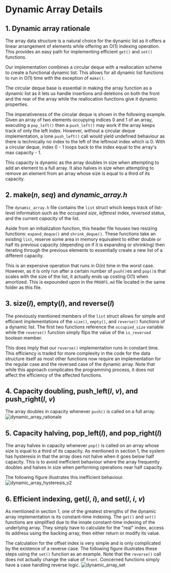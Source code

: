 # Dynamic Array Details
## 1. Dynamic array rationale

The array data structure is a natural choice for the dynamic list as it offers a linear arrangement of elements while offering an O(1) indexing operation. This provides an easy path for implementing efficient `get()` and `set()` functions.

Our implementation combines a circular deque with a reallocation scheme to create a functional dynamic list. This allows for all dynamic list functions to run in O(1) time with the exception of `make()`.

The circular deque base is essential in making the array function as a dynamic list as it lets us handle insertions and deletions on both the front and the rear of the array while the reallocation functions give it dynamic properties. 

The imperativeness of the circular deque is shown in the following example. Given an array of two elements occupying indices 0 and 1 of an array, executing a `pop_left()` then a `push_left()` may work if the array keeps track of only the left index. However, without a circular deque implementation, a lone `push_left()` call would yield undefined behaviour as there is technically no index to the left of the leftmost index which is 0. With a circular deque, index 0 - 1 loops back to the index equal to the array's max capacity - 1.

This capacity is dynamic as the array doubles in size when attempting to add an element to a full array. It also halves in size when attempting to remove an element from an array whose size is equal to a third of its capacity.

## 2. make(*n*, *seq*) and *dynamic_array.h* 
The `dynamic_array.h` file contains the `list` struct which keeps track of list-level information such as the *occupied size*, *leftmost* index, *reversed* status, and the current *capacity* of the list.

Aside from an initialization function, this header file houses two resizing functions: `expand_deque()` and `shrink_deque()`. These functions take an existing `list`, reserve some area in memory equivalent to either double or half its previous capacity (depending on if it is expanding or shrinking) then iterating through the previous elements to essentially create a new list of a different capacity. 

This is an expensive operation that runs in O(n) time in the worst case. However, as it is only run after a certain number of `push()`es and `pop()`s that scales with the size of the list, it actually ends up costing O(1) when amortized. This is expounded upon in the `PROOFS.md` file located in the same folder as this file.

## 3. size(*l*), empty(*l*), and reverse(*l*)
The previously mentioned members of the `list` struct allows for simple and efficient implementations of the `size()`, `empty()`, and `reverse()` functions of a dynamic list. The first two functions reference the `occupied_size` variable while the `reverse()` function simply flips the value of the `is_reversed` boolean member.

This does imply that our `reverse()` implementation runs in constant time. This efficiency is traded for more complexity in the code for the data structure itself as most other functions now require an implementation for the regular case and the reversed case of the dynamic array. Note that while this approach complicates the programming process, it does not affect the efficiency of the affected functions.

## 4. Capacity doubling, push_left(*l*, *v*), and push_right(*l*, *v*)
The array doubles in capacity whenever `push()` is called on a full array.
![dynamic_array_rationale](https://github.com/user-attachments/assets/56b97669-ce63-4ff4-9d7c-5a6c80c4a811)

## 5. Capacity halving, pop_left(*l*), and pop_right(*l*)
The array halves in capacity whenever `pop()` is called on an array whose size is equal to a third of its capacity. As mentioned in section 1, the system has hysteresis in that the array does not halve when it goes below half capacity. This is to avoid inefficient behaviour where the array frequently doubles and halves in size when performing operations near half capacity.

The following figure illustrates this inefficient behaviour.
![dynamic_array_hysteresis_v2](https://github.com/user-attachments/assets/d0ae68d4-c53e-4937-bf50-7e4ca2cfdcd1)


## 6. Efficient indexing, get(*l*, *i*), and set(*l*, *i*, *v*)
As mentioned in section 1, one of the greatest strengths of the dynamic array implementation is its constant-time indexing. The `get()` and `set()` functions are simplified due to the innate constant-time indexing of the underlying array. They simply have to calculate for the "real" index, access its address using the backing array, then either return or modify its value.

The calculation for the offset index is very simple and is only complicated by the existence of a reverse case. The following figure illustrates these steps using the `set()` function as an example. Note that the `reverse()` call does not actually change the value of `front`. Concerned functions simply have a case handling reverse logic.
![dynamic_array_set](https://github.com/user-attachments/assets/34134746-afa7-4f13-8fd0-e62956289b43)
